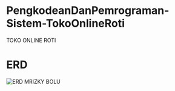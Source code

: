 # PengkodeanDanPemrograman-Sistem-TokoOnlineRoti
TOKO ONLINE ROTI
# ERD
![ERD MRIZKY BOLU](https://github.com/MuhammadRizky228/PengkodeanDanPemrograman-Sistem-TokoOnlineRoti/assets/167239200/a6c162b4-c745-4aaf-99ed-9fdf82a361d4)
